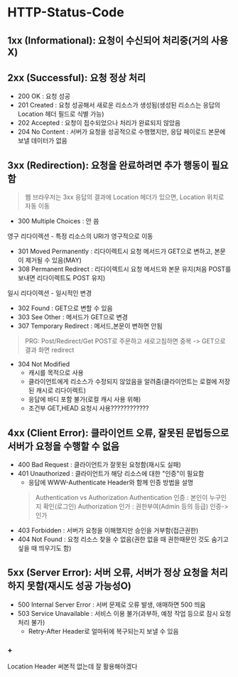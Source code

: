 # HTTP-Status-Code

## 1xx (Informational): 요청이 수신되어 처리중(거의 사용X)
## 2xx (Successful): 요청 정상 처리
- 200 OK : 요청 성공
- 201 Created : 요청 성공해서 새로운 리소스가 생성됨(생성된 리소스는 응답의 Location 헤더 필드로 식별 가능)
- 202 Accepted : 요청이 접수되었으나 처리가 완료되지 않았음
- 204 No Content : 서버가 요청을 성공적으로 수행했지만, 응답 페이로드 본문에 보낼 데이터가 없음
## 3xx (Redirection): 요청을 완료하려면 추가 행동이 필요함
> 웹 브라우저는 3xx 응답의 결과에 Location 헤더가 있으면, Location 위치로 자동 이동
- 300 Multiple Choices : 안 씀

영구 리다이렉션 - 특정 리소스의 URI가 영구적으로 이동
- 301 Moved Permanently : 리다이렉트시 요청 메서드가 GET으로 변하고, 본문이 제거될 수 있음(MAY)
- 308 Permanent Redirect : 리다이렉트시 요청 메서드와 본문 유지(처음 POST를 보내면 리다이렉트도 POST 유지)

일시 리다이렉션 - 일시적인 변경
- 302 Found : GET으로 변할 수 있음
- 303 See Other : 메서드가 GET으로 변경 
- 307 Temporary Redirect : 메서드,본문이 변하면 안됨 
> PRG: Post/Redirect/Get
> POST로 주문하고 새로고침하면 중복 -> GET으로 결과 화면 redirect

- 304 Not Modified
    - 캐시를 목적으로 사용
    - 클라이언트에게 리소스가 수정되지 않았음을 알려줌(클라이언트는 로컬에 저장된 캐시로 리다이렉트)
    - 응답에 바디 포함 불가(로컬 캐시 사용 위해)
    - 조건부 GET,HEAD 요청시 사용????????????
## 4xx (Client Error): 클라이언트 오류, 잘못된 문법등으로 서버가 요청을 수행할 수 없음
- 400 Bad Request : 클라이언트가 잘못된 요청함(재시도 실패)
- 401 Unauthorized : 클라이언트가 해당 리소스에 대한 "인증"이 필요함
    - 응답에 WWW-Authenticate Header와 함께 인증 방법을 설명
    > Authentication vs Authorization
    > Authentication 인증 : 본인이 누구인지 확인(로그인)
    > Authorization 인가 : 권한부여(Admin 등의 등급) 인증->인가
- 403 Forbidden : 서버가 요청을 이해했지만 승인을 거부함(접근권한)
- 404 Not Found : 요청 리소스 찾을 수 없음(권한 없을 때 권한때문인 것도 숨기고 싶을 때 띄우기도 함)

## 5xx (Server Error): 서버 오류, 서버가 정상 요청을 처리하지 못함(재시도 성공 가능성O)
- 500 Internal Server Error : 서버 문제로 오류 발생, 애매하면 500 띄움
- 503 Service Unavailable : 서비스 이용 불가(과부하, 예정 작업 등으로 잠시 요청 처리 불가)
    - Retry-After Header로 얼마뒤에 복구되는지 보낼 수 있음

### +
Location Header 써본적 없는데 잘 활용해야겠다